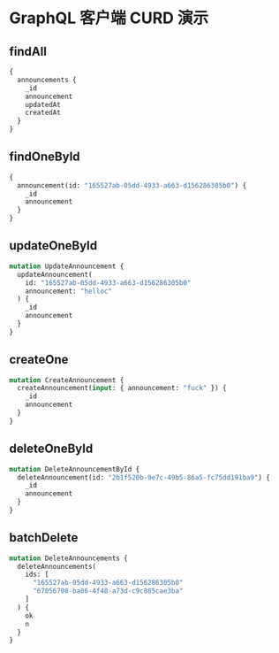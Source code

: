 # GraphQL 客户端 CURD 演示

## findAll

```graphql
{
  announcements {
    _id
    announcement
    updatedAt
    createdAt
  }
}
```

## findOneById

```graphql
{
  announcement(id: "165527ab-05dd-4933-a663-d156286305b0") {
    _id
    announcement
  }
}
```

## updateOneById

```graphql
mutation UpdateAnnouncement {
  updateAnnouncement(
    id: "165527ab-05dd-4933-a663-d156286305b0"
    announcement: "helloc"
  ) {
    _id
    announcement
  }
}
```

## createOne

```graphql
mutation CreateAnnouncement {
  createAnnouncement(input: { announcement: "fuck" }) {
    _id
    announcement
  }
}
```

## deleteOneById

```graphql
mutation DeleteAnnouncementById {
  deleteAnnouncement(id: "2b1f520b-9e7c-49b5-86a5-fc75dd191ba9") {
    _id
    announcement
  }
}
```

## batchDelete

```graphql
mutation DeleteAnnouncements {
  deleteAnnouncements(
    ids: [
      "165527ab-05dd-4933-a663-d156286305b0"
      "67056708-ba86-4f48-a73d-c9c885cae3ba"
    ]
  ) {
    ok
    n
  }
}
```
